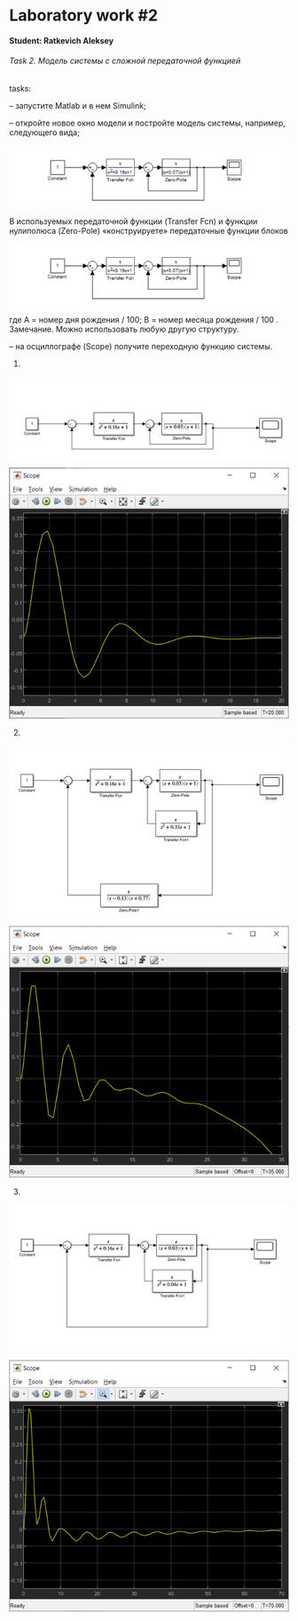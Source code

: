 ﻿# Laboratory work #2

#### Student: Ratkevich Aleksey

###### Task 2. Модель системы с сложной передаточной функцией 

tasks:

– запустите Matlab и в нем Simulink;

– откройте новое окно модели и постройте модель системы, например,
следующего вида;

<p align="center">
    <img src="images/image1.png" >
</p>

В используемых передаточной функции (Transfer Fcn) и функции нулиполюса (Zero-Pole) «конструируете» передаточные функции блоков

<p align="center">
    <img src="images/image1.png" >
</p>

где А = номер дня рождения / 100; В = номер месяца рождения / 100 .
Замечание. Можно использовать любую другую структуру.

– на осциллографе (Scope) получите переходную функцию системы. 

1)

<p align="center">
    <img src="images/model1.png" >
</p>

<p align="center">
    <img src="images/scope1.png" >
</p>

2)

<p align="center">
    <img src="images/model2.png" >
</p>

<p align="center">
    <img src="images/scope2.png" >
</p>

3)

<p align="center">
    <img src="images/model3.png" >
</p>

<p align="center">
    <img src="images/scope3.png" >
</p>